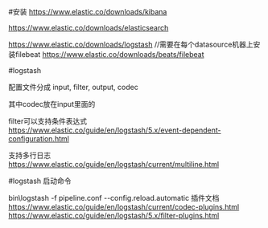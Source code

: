 #安装
https://www.elastic.co/downloads/kibana

https://www.elastic.co/downloads/elasticsearch

https://www.elastic.co/downloads/logstash
//需要在每个datasource机器上安装filebeat
https://www.elastic.co/downloads/beats/filebeat

#logstash  

配置文件分成 input, filter, output, codec

其中codec放在input里面的

filter可以支持条件表达式
https://www.elastic.co/guide/en/logstash/5.x/event-dependent-configuration.html

支持多行日志  
https://www.elastic.co/guide/en/logstash/current/multiline.html

#logstash 启动命令

bin\logstash -f pipeline.conf --config.reload.automatic
插件文档
https://www.elastic.co/guide/en/logstash/current/codec-plugins.html
https://www.elastic.co/guide/en/logstash/5.x/filter-plugins.html
